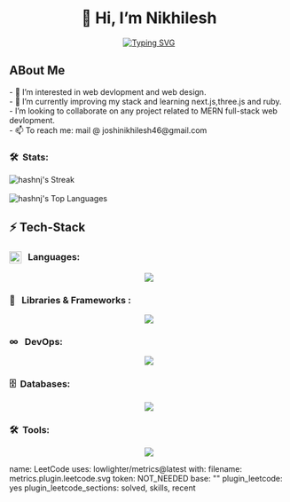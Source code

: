 <h1 align="center">👋 Hi, I’m Nikhilesh</h1>
<!--svg-->
<p align ="center">
  <a href="https://git.io/typing-svg">
    <img src="https://readme-typing-svg.herokuapp.com?font=Fira+Code&duration=1500&pause=500&color=fdb74e&center=true&vCenter=true&lines=Full+Stack+Developer;Web+Designer;Fast+Learner" alt="Typing SVG"/>
  </a>
</p>
<div >
  <h2>ABout Me</h2>
<div>- 👀 I’m interested in web devlopment and web design.</div>
<div>- 🌱 I’m currently improving my stack and learning next.js,three.js and ruby.</div>
<div>-  I’m looking to collaborate on any project related to MERN full-stack web devlopment.</div>
<div>- 📫 To reach me: mail @ joshinikhilesh46@gmail.com </div>


### 🛠️ &nbsp;Stats:

![hashnj's Streak](https://github-readme-streak-stats.herokuapp.com/?user=hashnj&theme=midnight-purple&hide_border=true)  
<br />
![hashnj's Top Languages](https://github-readme-stats.vercel.app/api/top-langs/?username=hashnj&theme=midnight-purple&show_icons=true&hide_border=true&layout=compact)
  
</div>

## ⚡️ Tech-Stack

### <img src = "https://media2.giphy.com/media/QssGEmpkyEOhBCb7e1/giphy.gif?cid=ecf05e47a0n3gi1bfqntqmob8g9aid1oyj2wr3ds3mg700bl&rid=giphy.gif" width = 22px align="top"/> &nbsp;&nbsp;Languages:

<div align="center">

<p align="center">
  <img src="https://skillicons.dev/icons?i=html,css,javascript,typescript&theme=dark" />
</p>
</div>

### 🧩 &nbsp;&nbsp;Libraries & Frameworks :

<p align="center">
  <img src="https://skillicons.dev/icons?i=tailwind,react,nodejs,express,nextjs&theme=dark" />
</p>

### ∞ &nbsp; DevOps:

<p align="center">
  <img src="https://skillicons.dev/icons?i=docker,kubernetes,linux&theme=dark" />
</p>

### 🗄️ &nbsp;Databases:

<p align="center">
  <img src="https://skillicons.dev/icons?i=mongo,mysql,postgres&theme=dark" />
</p>




### 🛠️ &nbsp;Tools:

<p align="center">
  <img src="https://skillicons.dev/icons?i=git,github,figma,vscode,bash&theme=dark" />
</p>


name: LeetCode
uses: lowlighter/metrics@latest
with:
  filename: metrics.plugin.leetcode.svg
  token: NOT_NEEDED
  base: ""
  plugin_leetcode: yes
  plugin_leetcode_sections: solved, skills, recent


<br/>
<br/>



